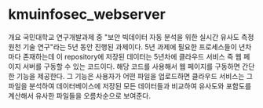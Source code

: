 # kmuinfosec_webserver

개요
국민대학교 연구개발과제 중 "보안 빅데이터 자동 분석을 위한 실시간 유사도 측정 원천 기술 연구"라는 5년 동안 진행된 과제이다. 5년 과제에 필요한 프로세스들이 년차마다 존재하는데 이 repository에 저장된 데이터는 5년차에 클라우드 서비스 즉 웹 페이지 서버를 구동할 수 있는 코드이다. 해당 코드를 사용해서 웹 페이지를 구동하면 간단한 기능을 제공한다. 그 기능은 사용자가 어떤 파일을 업로드하면 클라우드 서비스는 그 파일을 분석하여 데이터베이스에 저장된 모든 데이터들과 비교하여 유사도와 포함도를 계산해서 유사한 파일들을 오름차순으로 보여준다.   
